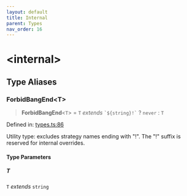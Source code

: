 ```yaml
---
layout: default
title: Internal
parent: Types
nav_order: 16
---
```


# \<internal\>

## Type Aliases

### ForbidBangEnd\<T\>

> **ForbidBangEnd**\<`T`\> = `T` _extends_ `` `${string}!` `` ? `never` : `T`

Defined in: [types.ts:86](https://github.com/react18-tools/git-json-resolver/blob/1a536885b518aadb4442332b4a0bab3ea438307f/lib/src/types.ts#L86)

Utility type: excludes strategy names ending with "!".
The "!" suffix is reserved for internal overrides.

#### Type Parameters

##### T

`T` _extends_ `string`
